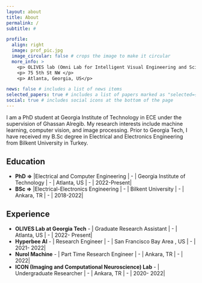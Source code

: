 ```yaml
---
layout: about
title: About
permalink: /
subtitle: #

profile:
  align: right
  image: prof_pic.jpg
  image_circular: false # crops the image to make it circular
  more_info: >
    <p> OLIVES lab (Omni Lab for Intelligent Visual Engineering and Science) </p>
    <p> 75 5th St NW </p>
    <p> Atlanta, Georgia, US</p>

news: false # includes a list of news items
selected_papers: true # includes a list of papers marked as "selected={true}"
social: true # includes social icons at the bottom of the page
---
```


I am a PhD student at Georgia Institute of Technology in ECE under the supervision of Ghassan Alregib. My research interests include machine learning,
computer vision, and image processing. Prior to Georgia Tech, I have received my B.Sc degree in Electrical and
Electronics Engineering from Bilkent University in Turkey.

## Education 

- **PhD =>**  |Electrical and Computer Engineering | - | Georgia Institute of Technology | - | Atlanta, US | - | 2022-Present|
- **BSc =>**  |Electrical-Electronics Engineering | - | Bilkent University | - | Ankara, TR | - | 2018-2022|

## Experience

- **OLIVES Lab at Georgia Tech** - | Graduate Research Assistant | -  | Atlanta, US | - | 2022- Present|
- **Hyperbee AI** - | Research Engineer | -  | San Francisco Bay Area , US | - | 2021- 2022|
- **Nurol Machine** - | Part Time Research Engineer | - | Ankara, TR | - | 2022|
- **ICON (Imaging and Computational Neuroscience) Lab** - | Undergraduate Researcher | -  | Ankara, TR | - | 2020- 2022|
